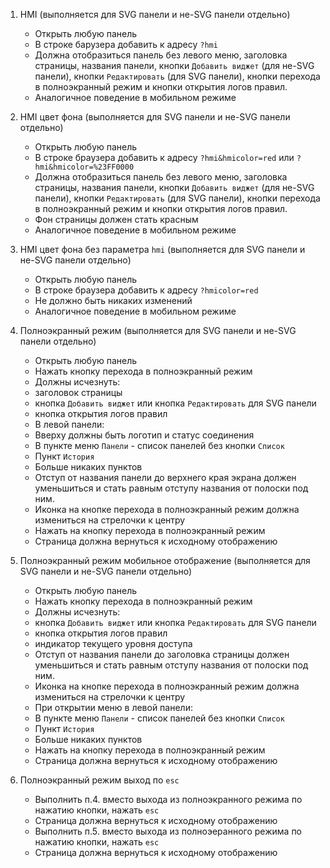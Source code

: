 1. HMI (выполняется для SVG панели и не-SVG панели отдельно)
    * Открыть любую панель
    * В строке барузера добавить к адресу `?hmi`
    * Должна отобразиться панель без левого меню, заголовка страницы, названия панели, кнопки `Добавить виджет` (для не-SVG панели), кнопки `Редактировать` (для SVG панели), кнопки перехода в полноэкранный режим и кнопки открытия логов правил.
    * Аналогичное поведение в мобильном режиме

2. HMI цвет фона (выполняется для SVG панели и не-SVG панели отдельно)
    * Открыть любую панель
    * В строке браузера добавить к адресу `?hmi&hmicolor=red` или `?hmi&hmicolor=%23FF0000`
    * Должна отобразиться панель без левого меню, заголовка страницы, названия панели, кнопки `Добавить виджет` (для не-SVG панели), кнопки `Редактировать` (для SVG панели), кнопки перехода в полноэкранный режим и кнопки открытия логов правил.
    * Фон страницы должен стать красным
    * Аналогичное поведение в мобильном режиме

3. HMI цвет фона без параметра `hmi` (выполняется для SVG панели и не-SVG панели отдельно)
    * Открыть любую панель
    * В строке браузера добавить к адресу `?hmicolor=red`
    * Не должно быть никаких изменений
    * Аналогичное поведение в мобильном режиме

4. Полноэкранный режим (выполняется для SVG панели и не-SVG панели отдельно)
    * Открыть любую панель
    * Нажать кнопку перехода в полноэкранный режим
    * Должны исчезнуть:
     - заголовок страницы
     - кнопка `Добавить виджет` или кнопка `Редактировать` для SVG панели
     - кнопка открытия логов правил
    * В левой панели:
     - Вверху должны быть логотип и статус соединения
     - В пункте меню `Панели` - список панелей без кнопки `Список`
     - Пункт `История`
     - Больше никаких пунктов
    * Отступ от названия панели до верхнего края экрана должен уменьшиться и стать равным отступу названия от полоски под ним.
    * Иконка на кнопке перехода в полноэкранный режим должна измениться на стрелочки к центру
    * Нажать на кнопку перехода в полноэкранный режим
    * Страница должна вернуться к исходному отображению

5. Полноэкранный режим мобильное отображение (выполняется для SVG панели и не-SVG панели отдельно)
    * Открыть любую панель
    * Нажать кнопку перехода в полноэкранный режим
    * Должны исчезнуть:
     - кнопка `Добавить виджет` или кнопка `Редактировать` для SVG панели
     - кнопка открытия логов правил
     - индикатор текущего уровня доступа
    * Отступ от названия панели до заголовка страницы должен уменьшиться и стать равным отступу названия от полоски под ним.
    * Иконка на кнопке перехода в полноэкранный режим должна измениться на стрелочки к центру
    * При открытии меню в левой панели:
     - В пункте меню `Панели` - список панелей без кнопки `Список`
     - Пункт `История`
     - Больше никаких пунктов
    * Нажать на кнопку перехода в полноэкранный режим
    * Страница должна вернуться к исходному отображению

6. Полноэкранный режим выход по `esc`
    * Выполнить п.4. вместо выхода из полноэкранного режима по нажатию кнопки, нажать `esc`
    * Страница должна вернуться к исходному отображению
    * Выполнить п.5. вместо выхода из полноэеранного режима по нажатию кнопки, нажать `esc`
    * Страница должна вернуться к исходному отображению
